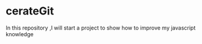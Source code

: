 # cerateGit
In this  repository ,I will start a project to show how to improve my javascript knowledge
